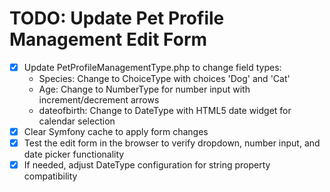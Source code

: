 # TODO: Update Pet Profile Management Edit Form

- [x] Update PetProfileManagementType.php to change field types:
  - Species: Change to ChoiceType with choices 'Dog' and 'Cat'
  - Age: Change to NumberType for number input with increment/decrement arrows
  - dateofbirth: Change to DateType with HTML5 date widget for calendar selection
- [x] Clear Symfony cache to apply form changes
- [x] Test the edit form in the browser to verify dropdown, number input, and date picker functionality
- [x] If needed, adjust DateType configuration for string property compatibility
